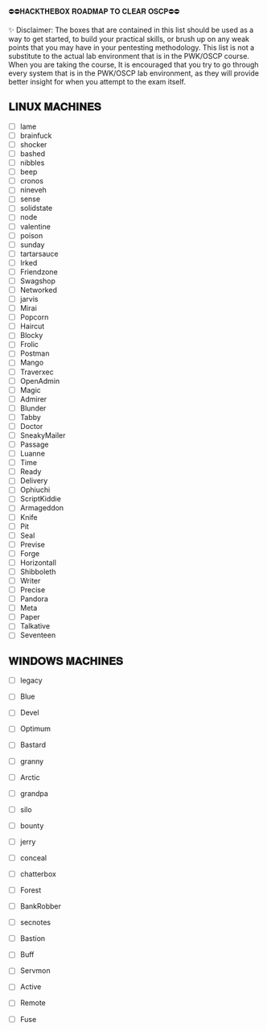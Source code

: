 ⛔️⛔️𝐇𝐀𝐂𝐊𝐓𝐇𝐄𝐁𝐎𝐗 𝐑𝐎𝐀𝐃𝐌𝐀𝐏 𝐓𝐎 𝐂𝐋𝐄𝐀𝐑 𝐎𝐒𝐂𝐏⛔️⛔️

✨ Disclaimer: The boxes that are contained in this list should be used as a way to get started, to build your practical skills, or brush up on any weak points that you may have in your pentesting methodology. This list is not a substitute to the actual lab environment that is in the PWK/OSCP course. When you are taking the course, It is encouraged that you try to go through every system that is in the PWK/OSCP lab environment, as they will provide better insight for when you attempt to the exam itself.

## 𝐋𝐈𝐍𝐔𝐗 𝐌𝐀𝐂𝐇𝐈𝐍𝐄𝐒

- [ ] lame
- [ ] brainfuck
- [ ] shocker
- [ ] bashed
- [ ] nibbles
- [ ] beep
- [ ] cronos
- [ ] nineveh
- [ ] sense
- [ ] solidstate
- [ ] node
- [ ] valentine
- [ ] poison
- [ ] sunday
- [ ] tartarsauce
- [ ] Irked
- [ ] Friendzone
- [ ] Swagshop
- [ ] Networked
- [ ] jarvis
- [ ] Mirai
- [ ] Popcorn
- [ ] Haircut
- [ ] Blocky
- [ ] Frolic
- [ ] Postman
- [ ] Mango
- [ ] Traverxec
- [ ] OpenAdmin
- [ ] Magic
- [ ] Admirer
- [ ] Blunder
- [ ] Tabby 
- [ ] Doctor
- [ ] SneakyMailer
- [ ] Passage
- [ ] Luanne
- [ ] Time
- [ ] Ready
- [ ] Delivery
- [ ] Ophiuchi
- [ ] ScriptKiddie
- [ ] Armageddon
- [ ] Knife
- [ ] Pit
- [ ] Seal
- [ ] Previse 
- [ ] Forge
- [ ] Horizontall
- [ ] Shibboleth
- [ ] Writer
- [ ] Precise
- [ ] Pandora
- [ ] Meta
- [ ] Paper
- [ ] Talkative
- [ ] Seventeen

## 𝐖𝐈𝐍𝐃𝐎𝐖𝐒 𝐌𝐀𝐂𝐇𝐈𝐍𝐄𝐒

- [ ] legacy
- [ ] Blue
- [ ] Devel
- [ ] Optimum
- [ ] Bastard
- [ ] granny
- [ ] Arctic
- [ ] grandpa
- [ ] silo
- [ ] bounty
- [ ] jerry
- [ ] conceal
- [ ] chatterbox
- [ ] Forest
- [ ] BankRobber
- [ ] secnotes
- [ ] Bastion
- [ ] Buff
- [ ] Servmon
- [ ] Active
- [ ] Remote
- [ ] Fuse

